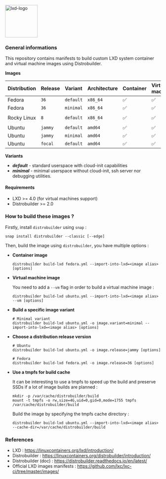 <p><img src="https://discuss.linuxcontainers.org/uploads/default/original/1X/9a2865f528f7b846cda54335dec298dda6109bb3.png" alt="lxd-logo" title="lxd" align="top" height=105 /></p>

### General informations

This repository contains manifests to build custom LXD system container and virtual machine images using Distrobuilder.

**Images**

  | Distribution   | Release   | Variant    | Architecture | Container | Virtual machine |
  | :--------------| :---------| :----------| :------------| :---------| :---------------|
  | Fedora         | `36`      | `default`  | `x86_64`     | ✅        | ✅              |
  | Fedora         | `36`      | `minimal`  | `x86_64`     | ✅        | ✅              |
  |                |           |            |              |           |                 |
  | Rocky Linux    | `8`       | `default`  | `x86_64`     | ✅        | ✅              |
  |                |           |            |              |           |                 |
  | Ubuntu         | `jammy`   | `default`  | `amd64`      | ✅        | ✅              |
  | Ubuntu         | `jammy`   | `minimal`  | `amd64`      | ✅        | ✅              |
  | Ubuntu         | `focal`   | `default`  | `amd64`      | ✅        | ✅              |

**Variants**

  - ***default*** - standard userspace with cloud-init capabilities
  - ***minimal*** - minimal userspace without cloud-init, ssh server nor debugging utilities.

#### Requirements

- LXD >= 4.0 (for virtual machines support)
- Distrobuilder >= 2.0

### How to build these images ?

Firstly, install `distrobuilder` using `snap` :

```shell
snap install distrobuilder --classic [--edge]
```

Then, build the image using `distrobuilder`, you have multiple options :

* **Container image**

  ```shell
  distrobuilder build-lxd fedora.yml --import-into-lxd=<image alias> [options]
  ```

* **Virtual machine image**

  You need to add a `--vm` flag in order to build a virtual machine image :

  ```shell
  distrobuilder build-lxd ubuntu.yml --import-into-lxd=<image alias> --vm [options]
  ```

* **Build a specific image variant**

  ```shell
  # Minimal variant
  distrobuilder build-lxd ubuntu.yml -o image.variant=minimal --import-into-lxd=<image alias> [options]
  ```

* **Choose a distribution release version**

  ```shell
  # Ubuntu
  distrobuilder build-lxd ubuntu.yml -o image.release=jammy [options]

  # Fedora
  distrobuilder build-lxd fedora.yml -o image.release=36 [options]
  ```

* **Use a tmpfs for build cache**

  It can be interesting to use a tmpfs to speed up the build and preserve SSDs if a lot of image builds are planned :

  ```shell
  mkdir -p /var/cache/distrobuilder/build
  mount -t tmpfs -o rw,size=4G,uid=0,gid=0,mode=1755 tmpfs /var/cache/distrobuilder/build
  ```

  Build the image by specifying the tmpfs cache directory :

  ```shell
  distrobuilder build-lxd ubuntu.yml --import-into-lxd=<image alias> --cache-dir=/var/cache/distrobuilder/build
  ```

### References

* LXD : https://linuxcontainers.org/lxd/introduction/
* Distrobuilder : https://linuxcontainers.org/distrobuilder/introduction/
* Distrobuilder (doc) : https://distrobuilder.readthedocs.io/en/latest/
* Official LXD images manifests : https://github.com/lxc/lxc-ci/tree/master/images/
